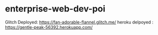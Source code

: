 # enterprise-web-dev-poi


Glitch Deployed: https://fan-adorable-flannel.glitch.me/
heroku delpoyed : https://gentle-peak-56392.herokuapp.com/
